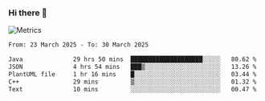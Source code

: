 ### Hi there 👋

![Metrics](https://github.com/radoapx/radoapx/blob/main/github-metrics.svg)

<!--START_SECTION:waka-->

```txt
From: 23 March 2025 - To: 30 March 2025

Java              29 hrs 50 mins  ████████████████████░░░░░   80.62 %
JSON              4 hrs 54 mins   ███▒░░░░░░░░░░░░░░░░░░░░░   13.26 %
PlantUML file     1 hr 16 mins    █░░░░░░░░░░░░░░░░░░░░░░░░   03.44 %
C++               29 mins         ▒░░░░░░░░░░░░░░░░░░░░░░░░   01.32 %
Text              10 mins         ░░░░░░░░░░░░░░░░░░░░░░░░░   00.47 %
```

<!--END_SECTION:waka-->

<!--
**radoapx/radoapx** is a ✨ _special_ ✨ repository because its `README.md` (this file) appears on your GitHub profile.

Here are some ideas to get you started:

- 🔭 I’m currently working on ...
- 🌱 I’m currently learning ...
- 👯 I’m looking to collaborate on ...
- 🤔 I’m looking for help with ...
- 💬 Ask me about ...
- 📫 How to reach me: ...
- 😄 Pronouns: ...
- ⚡ Fun fact: ...
-->
